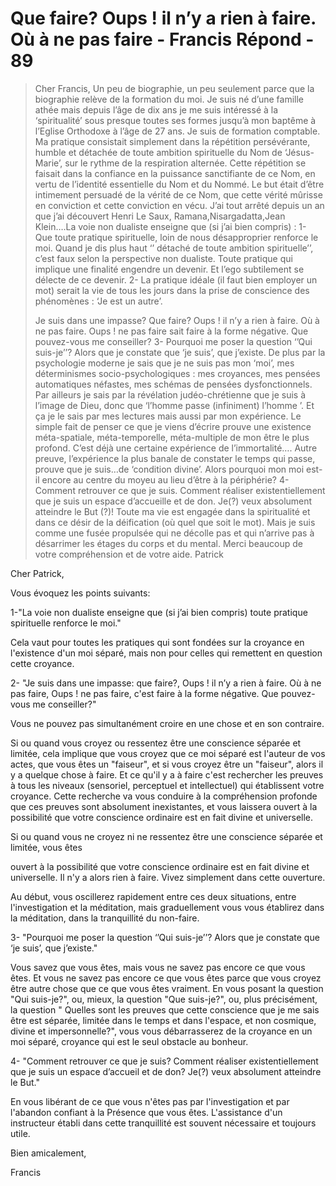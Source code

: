 # Que faire? Oups ! il n’y a rien à faire. Où à ne pas faire - Francis Répond - 89

>Cher Francis, Un peu de biographie, un peu seulement parce que la biographie relève de la formation du moi. Je suis né d’une famille athée mais depuis l’âge de dix ans je me suis intéressé à la ‘spiritualité’ sous presque toutes ses formes jusqu’à mon baptême à l’Eglise Orthodoxe à l’âge de 27 ans. Je suis de formation comptable. Ma pratique consistait simplement dans la répétition persévérante, humble et détachée de toute ambition spirituelle du Nom de ‘Jésus-Marie’, sur le rythme de la respiration alternée. Cette répétition se faisait dans la confiance en la puissance sanctifiante de ce Nom, en vertu de l’identité essentielle du Nom et du Nommé. Le but était d’être intimement persuadé de la vérité de ce Nom, que cette vérité mûrisse en conviction et cette conviction en vécu. J’ai tout arrêté depuis un an que j’ai découvert Henri Le Saux, Ramana,Nisargadatta,Jean Klein….La voie non dualiste enseigne que (si j’ai bien compris) : 1- Que toute pratique spirituelle, loin de nous désapproprier renforce le moi. Quand je dis plus haut ‘’ détaché de toute ambition spirituelle’’, c’est faux selon la perspective non dualiste. Toute pratique qui implique une finalité engendre un devenir. Et l’ego subtilement se délecte de ce devenir. 2- La pratique idéale (il faut bien employer un mot) serait la vie de tous les jours dans la prise de conscience des phénomènes : ‘Je est un autre’.
>
>Je suis dans une impasse? Que faire? Oups ! il n’y a rien à faire. Où à ne pas faire. Oups ! ne pas faire sait faire à la forme négative. Que pouvez-vous me conseiller? 3- Pourquoi me poser la question ‘’Qui suis-je’’? Alors que je constate que ‘je suis’, que j’existe. De plus par la psychologie moderne je sais que je ne suis pas mon ‘moi’, mes déterminismes socio-psychologiques : mes croyances, mes pensées automatiques néfastes, mes schémas de pensées dysfonctionnels. Par ailleurs je sais par la révélation judéo-chrétienne que je suis à l’image de Dieu, donc que ‘l’homme passe (infiniment) l’homme ’. Et ça je le sais par mes lectures mais aussi par mon expérience. Le simple fait de penser ce que je viens d’écrire prouve une existence méta-spatiale, méta-temporelle, méta-multiple de mon être le plus profond. C’est déjà une certaine expérience de l’immortalité…. Autre preuve, l’expérience la plus banale de constater le temps qui passe, prouve que je suis…de ‘condition divine’. Alors pourquoi mon moi est-il encore au centre du moyeu au lieu d’être à la périphérie? 4- Comment retrouver ce que je suis. Comment réaliser existentiellement que je suis un espace d’accueille et de don. Je(?) veux absolument atteindre le But (?)! Toute ma vie est engagée dans la spiritualité et dans ce désir de la déification (où quel que soit le mot). Mais je suis comme une fusée propulsée qui ne décolle pas et qui n’arrive pas à désarrimer les étages du corps et du mental. Merci beaucoup de votre compréhension et de votre aide. Patrick

Cher Patrick,

Vous évoquez les points suivants:

1-"La voie non dualiste enseigne que (si j’ai bien compris) toute pratique spirituelle renforce le moi."

Cela vaut pour toutes les pratiques qui sont fondées sur la croyance en l'existence d'un moi séparé, mais non pour celles qui remettent en question cette croyance.

2- "Je suis dans une impasse: que faire?, Oups ! il n’y a rien à faire. Où à ne pas faire, Oups ! ne pas faire, c'est faire à la forme négative. Que pouvez-vous me conseiller?"

Vous ne pouvez pas simultanément croire en une chose et en son contraire.

Si ou quand vous croyez ou ressentez être une conscience séparée et limitée, cela implique que vous croyez que ce moi séparé est l'auteur de vos actes, que vous êtes un "faiseur", et si vous croyez être un "faiseur", alors il y a quelque chose à faire. Et ce qu'il y a à faire c'est rechercher les preuves à tous les niveaux (sensoriel, perceptuel et intellectuel) qui établissent votre croyance. Cette recherche va vous conduire à la compréhension profonde que ces preuves sont absolument inexistantes, et vous laissera ouvert à la possibilité que votre conscience ordinaire est en fait divine et universelle.

Si ou quand vous ne croyez ni ne ressentez être une conscience séparée et limitée, vous êtes

ouvert à la possibilité que votre conscience ordinaire est en fait divine et universelle. Il n'y a alors rien à faire. Vivez simplement dans cette ouverture.

Au début, vous oscillerez rapidement entre ces deux situations, entre l'investigation et la méditation, mais graduellement vous vous établirez dans la méditation, dans la tranquillité du non-faire.

3- "Pourquoi me poser la question ‘’Qui suis-je’’? Alors que je constate que ‘je suis’, que j’existe."

Vous savez que vous êtes, mais vous ne savez pas encore ce que vous êtes. Et vous ne savez pas encore ce que vous êtes parce que vous croyez être autre chose que ce que vous êtes vraiment. En vous posant la question "Qui suis-je?", ou, mieux, la question "Que suis-je?", ou, plus précisément, la question " Quelles sont les preuves que cette conscience que je me sais être est séparée, limitée dans le temps et dans l'espace, et non cosmique, divine et impersonnelle?", vous vous débarrasserez de la croyance en un moi séparé, croyance qui est le seul obstacle au bonheur.

4- "Comment retrouver ce que je suis? Comment réaliser existentiellement que je suis un espace d’accueil et de don? Je(?) veux absolument atteindre le But."

En vous libérant de ce que vous n'êtes pas par l'investigation et par l'abandon confiant à la Présence que vous êtes. L'assistance d'un instructeur établi dans cette tranquillité est souvent nécessaire et toujours utile.

Bien amicalement,

Francis